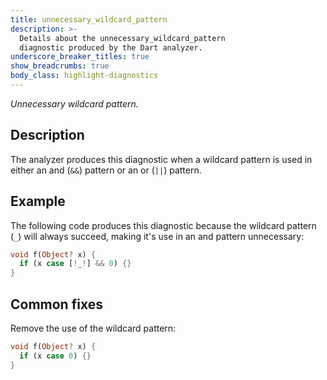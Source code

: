 ```yaml
---
title: unnecessary_wildcard_pattern
description: >-
  Details about the unnecessary_wildcard_pattern
  diagnostic produced by the Dart analyzer.
underscore_breaker_titles: true
show_breadcrumbs: true
body_class: highlight-diagnostics
---
```


_Unnecessary wildcard pattern._

## Description

The analyzer produces this diagnostic when a wildcard pattern is used in
either an and (`&&`) pattern or an or (`||`) pattern.

## Example

The following code produces this diagnostic because the wildcard pattern
(`_`) will always succeed, making it's use in an and pattern unnecessary:

```dart
void f(Object? x) {
  if (x case [!_!] && 0) {}
}
```

## Common fixes

Remove the use of the wildcard pattern:

```dart
void f(Object? x) {
  if (x case 0) {}
}
```
